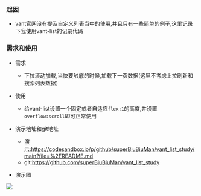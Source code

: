 ### 起因

* vant官网没有提及自定义列表当中的使用,并且只有一些简单的例子,这里记录下我使用vant-list的记录代码

### 需求和使用

* 需求
  * 下拉滚动加载,当快要触底的时候,加载下一页数据(这里不考虑上拉刷新和搜索列表数据)
* 使用
  * 给vant-list设置一个固定或者自适应`flex:1`的高度,并设置`overflow:scroll`即可正常使用

* 演示地址和git地址
  * 演示:https://codesandbox.io/p/github/superBiuBiuMan/vant_list_study/main?file=%2FREADME.md
  * git:https://github.com/superBiuBiuMan/vant_list_study

* 演示图

![](https://dreamos.oss-cn-beijing.aliyuncs.com/gitblog/202302231159442.gif)
